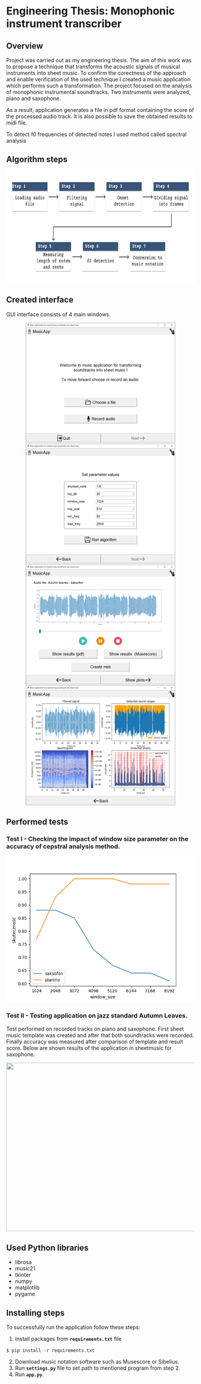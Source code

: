 # Engineering Thesis: Monophonic instrument transcriber

## Overview
Project was carried out as my engineering thesis. The aim of this work was to propose a technique that transforms the acoustic signals of musical instruments into sheet music. To confirm the corectness of the approach and enable verification of the used technique I created a music application which performs such a transformation. 
The project focused on the analysis of monophonic instrumental soundtracks. Two instruments were analyzed, piano and saxophone.

As a result, application generates a file in pdf format containing the score of the processed audio track. It is also possible to save the obtained results to midi file.

To detect f0 frequencies of detected notes I used method called spectral analysis

## Algorithm steps
<p align="middle">
  <img src="https://github.com/krzysiekbab/Engineering-Thesis-Instrument-Transcriber/blob/master/Thesis%20files/Images/algorithm%20steps%20english.png" width="738"   height="300"/>
</p>

## Created interface

GUI interface consists of 4 main windows. 

<p align="middle">
  <img src="https://github.com/krzysiekbab/Engineering-Thesis-Instrument-Transcriber/blob/master/Thesis%20files/Images/win1.png" width="400" height="320" />
  <img src="https://github.com/krzysiekbab/Engineering-Thesis-Instrument-Transcriber/blob/master/Thesis%20files/Images/win2.png" width="400" height="320" />
  <img src="https://github.com/krzysiekbab/Engineering-Thesis-Instrument-Transcriber/blob/master/Thesis%20files/Images/win3.png" width="400" height="320" />
  <img src="https://github.com/krzysiekbab/Engineering-Thesis-Instrument-Transcriber/blob/master/Thesis%20files/Images/win4.png" width="400" height="320" />
</p>

## Performed tests

### Test I - Checking the impact of window size parameter on the accuracy of cepstral analysis method.
<p align="middle">
<img src="https://github.com/krzysiekbab/Engineering-Thesis-Instrument-Transcriber/blob/master/Thesis%20files/Images/f0_accuracy.png" width="520" height="390"/>
</p>

### Test II - Testing application on jazz standard Autumn Leaves.
Test performed on recorded tracks on piano and saxophone. First sheet music template was created and after that both soundtracks were recorded. Finally accuracy was measured after comparison of template and result score. Below are shown results of the application in sheetmusic for saxophone.

<p align="middle">
<img src="https://github.com/krzysiekbab/Engineering-Thesis-Instrument-Transcriber/blob/master/Thesis%20files/Images/Autumn%20leaves%20-%20sax%20b%C5%82edy.png" width="615" height="450"/>
</p>

## Used Python libraries

- librosa
- music21
- tkinter
- numpy
- matplotlib
- pygame

## Installing steps

To successfully run the application follow these steps:
1. Install packages from **`requirements.txt`** file
```
$ pip install -r requirements.txt
```
2. Download music notation software such as Musescore or Sibelius.
3. Run **`settings.py`** file to set path to mentioned program from step 2.
4. Run **`app.py`**.
